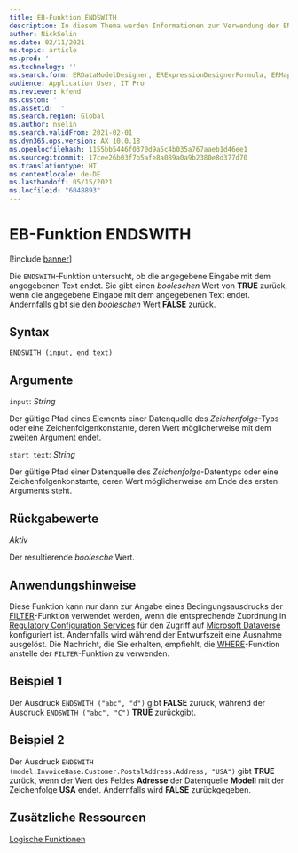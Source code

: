 ```yaml
---
title: EB-Funktion ENDSWITH
description: In diesem Thema werden Informationen zur Verwendung der ENDSWITH-Funktion bei der elektronischen Berichterstellung (EB) bereitgestellt.
author: NickSelin
ms.date: 02/11/2021
ms.topic: article
ms.prod: ''
ms.technology: ''
ms.search.form: ERDataModelDesigner, ERExpressionDesignerFormula, ERMappedFormatDesigner, ERModelMappingDesigner
audience: Application User, IT Pro
ms.reviewer: kfend
ms.custom: ''
ms.assetid: ''
ms.search.region: Global
ms.author: nselin
ms.search.validFrom: 2021-02-01
ms.dyn365.ops.version: AX 10.0.18
ms.openlocfilehash: 1155bb5446f0370d9a5c4b035a767aaeb1d46ee1
ms.sourcegitcommit: 17cee26b03f7b5afe8a089a0a9b2380e8d377d70
ms.translationtype: HT
ms.contentlocale: de-DE
ms.lasthandoff: 05/15/2021
ms.locfileid: "6048893"
---
```

# <a name="endswith-er-function"></a>EB-Funktion ENDSWITH

[!include [banner](../includes/banner.md)]

Die `ENDSWITH`-Funktion untersucht, ob die angegebene Eingabe mit dem angegebenen Text endet. Sie gibt einen *booleschen* Wert von **TRUE** zurück, wenn die angegebene Eingabe mit dem angegebenen Text endet. Andernfalls gibt sie den *booleschen* Wert **FALSE** zurück.

## <a name="syntax"></a>Syntax

```vb
ENDSWITH (input, end text)
```

## <a name="arguments"></a>Argumente

`input`: *String*

Der gültige Pfad eines Elements einer Datenquelle des *Zeichenfolge*-Typs oder eine Zeichenfolgenkonstante, deren Wert möglicherweise mit dem zweiten Argument endet.

`start text`: *String*

Der gültige Pfad einer Datenquelle des *Zeichenfolge*-Datentyps oder eine Zeichenfolgenkonstante, deren Wert möglicherweise am Ende des ersten Arguments steht.

## <a name="return-values"></a>Rückgabewerte

*Aktiv*

Der resultierende *boolesche* Wert.

## <a name="usage-notes"></a>Anwendungshinweise

Diese Funktion kann nur dann zur Angabe eines Bedingungsausdrucks der [FILTER](er-functions-list-filter.md)-Funktion verwendet werden, wenn die entsprechende Zuordnung in [Regulatory Configuration Services](../../../finance/localizations/rcs-globalization-feature.md) für den Zugriff auf [Microsoft Dataverse](/power-platform/admin/data-integrator) konfiguriert ist. Andernfalls wird während der Entwurfszeit eine Ausnahme ausgelöst. Die Nachricht, die Sie erhalten, empfiehlt, die [WHERE](er-functions-list-where.md)-Funktion anstelle der `FILTER`-Funktion zu verwenden.

## <a name="example-1"></a>Beispiel 1

Der Ausdruck `ENDSWITH ("abc", "d")` gibt **FALSE** zurück, während der Ausdruck `ENDSWITH ("abc", "C")` **TRUE** zurückgibt.

## <a name="example-2"></a>Beispiel 2

Der Ausdruck `ENDSWITH (model.InvoiceBase.Customer.PostalAddress.Address, "USA")` gibt **TRUE** zurück, wenn der Wert des Feldes **Adresse** der Datenquelle **Modell** mit der Zeichenfolge **USA** endet. Andernfalls wird **FALSE** zurückgegeben.

## <a name="additional-resources"></a>Zusätzliche Ressourcen

[Logische Funktionen](er-functions-category-logical.md)
